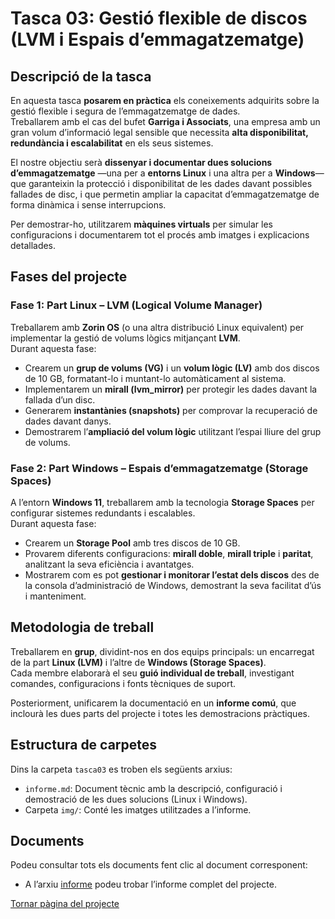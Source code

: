 # Tasca 03: Gestió flexible de discos (LVM i Espais d’emmagatzematge)

## Descripció de la tasca

En aquesta tasca **posarem en pràctica** els coneixements adquirits sobre la gestió flexible i segura de l’emmagatzematge de dades.  
Treballarem amb el cas del bufet **Garriga i Associats**, una empresa amb un gran volum d’informació legal sensible que necessita **alta disponibilitat, redundància i escalabilitat** en els seus sistemes.

El nostre objectiu serà **dissenyar i documentar dues solucions d’emmagatzematge** —una per a **entorns Linux** i una altra per a **Windows**— que garanteixin la protecció i disponibilitat de les dades davant possibles fallades de disc, i que permetin ampliar la capacitat d’emmagatzematge de forma dinàmica i sense interrupcions.

Per demostrar-ho, utilitzarem **màquines virtuals** per simular les configuracions i documentarem tot el procés amb imatges i explicacions detallades.

## Fases del projecte

### Fase 1: Part Linux – LVM (Logical Volume Manager)

Treballarem amb **Zorin OS** (o una altra distribució Linux equivalent) per implementar la gestió de volums lògics mitjançant **LVM**.  
Durant aquesta fase:

- Crearem un **grup de volums (VG)** i un **volum lògic (LV)** amb dos discos de 10 GB, formatant-lo i muntant-lo automàticament al sistema.  
- Implementarem un **mirall (lvm_mirror)** per protegir les dades davant la fallada d’un disc.  
- Generarem **instantànies (snapshots)** per comprovar la recuperació de dades davant danys.  
- Demostrarem l’**ampliació del volum lògic** utilitzant l’espai lliure del grup de volums.

### Fase 2: Part Windows – Espais d’emmagatzematge (Storage Spaces)

A l’entorn **Windows 11**, treballarem amb la tecnologia **Storage Spaces** per configurar sistemes redundants i escalables.  
Durant aquesta fase:

- Crearem un **Storage Pool** amb tres discos de 10 GB.  
- Provarem diferents configuracions: **mirall doble**, **mirall triple** i **paritat**, analitzant la seva eficiència i avantatges.  
- Mostrarem com es pot **gestionar i monitorar l’estat dels discos** des de la consola d’administració de Windows, demostrant la seva facilitat d’ús i manteniment.

## Metodologia de treball

Treballarem en **grup**, dividint-nos en dos equips principals: un encarregat de la part **Linux (LVM)** i l’altre de **Windows (Storage Spaces)**.  
Cada membre elaborarà el seu **guió individual de treball**, investigant comandes, configuracions i fonts tècniques de suport.  

Posteriorment, unificarem la documentació en un **informe comú**, que inclourà les dues parts del projecte i totes les demostracions pràctiques.

## Estructura de carpetes

Dins la carpeta `tasca03` es troben els següents arxius:

- `informe.md`: Document tècnic amb la descripció, configuració i demostració de les dues solucions (Linux i Windows).  
- Carpeta `img/`: Conté les imatges utilitzades a l’informe.

## Documents

Podeu consultar tots els documents fent clic al document corresponent:
- A l’arxiu [informe](informe.md) podeu trobar l’informe complet del projecte.  

[Tornar pàgina del projecte](../README.md)
